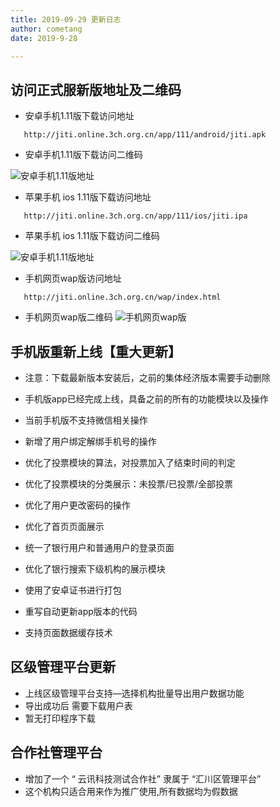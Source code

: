 ```yaml
---
title: 2019-09-29 更新日志
author: cometang    
date: 2019-9-28

---
```


## 访问正式服新版地址及二维码


 - 安卓手机1.11版下载访问地址
 ```url
 	http://jiti.online.3ch.org.cn/app/111/android/jiti.apk
 ```
 - 安卓手机1.11版下载访问二维码

 ![安卓手机1.11版地址](https://ahateam.github.io/document/jiti/version/0929/app.png)


 - 苹果手机 ios 1.11版下载访问地址
 ```url
 	http://jiti.online.3ch.org.cn/app/111/ios/jiti.ipa
 ```
 - 苹果手机 ios 1.11版下载访问二维码

 ![安卓手机1.11版地址](https://ahateam.github.io/document/jiti/version/0929/ios.png)



 - 手机网页wap版访问地址
 ```url
 	http://jiti.online.3ch.org.cn/wap/index.html
 ```
 - 手机网页wap版二维码 
 ![手机网页wap版](https://ahateam.github.io/document/jiti/version/0929/wap.png)




## 手机版重新上线【重大更新】



- 注意：下载最新版本安装后，之前的集体经济版本需要手动删除



- 手机版app已经完成上线，具备之前的所有的功能模块以及操作

- 当前手机版不支持微信相关操作

  

- 新增了用户绑定解绑手机号的操作

  

- 优化了投票模块的算法，对投票加入了结束时间的判定

- 优化了投票模块的分类展示：未投票/已投票/全部投票

- 优化了用户更改密码的操作

- 优化了首页页面展示

- 统一了银行用户和普通用户的登录页面

- 优化了银行搜索下级机构的展示模块

  

-  使用了安卓证书进行打包

- 重写自动更新app版本的代码

- 支持页面数据缓存技术



## 区级管理平台更新

- 上线区级管理平台支持—选择机构批量导出用户数据功能
- 导出成功后 需要下载用户表
- 暂无打印程序下载



## 合作社管理平台

- 增加了一个 “ 云讯科技测试合作社” 隶属于 “汇川区管理平台”
- 这个机构只适合用来作为推广使用,所有数据均为假数据

